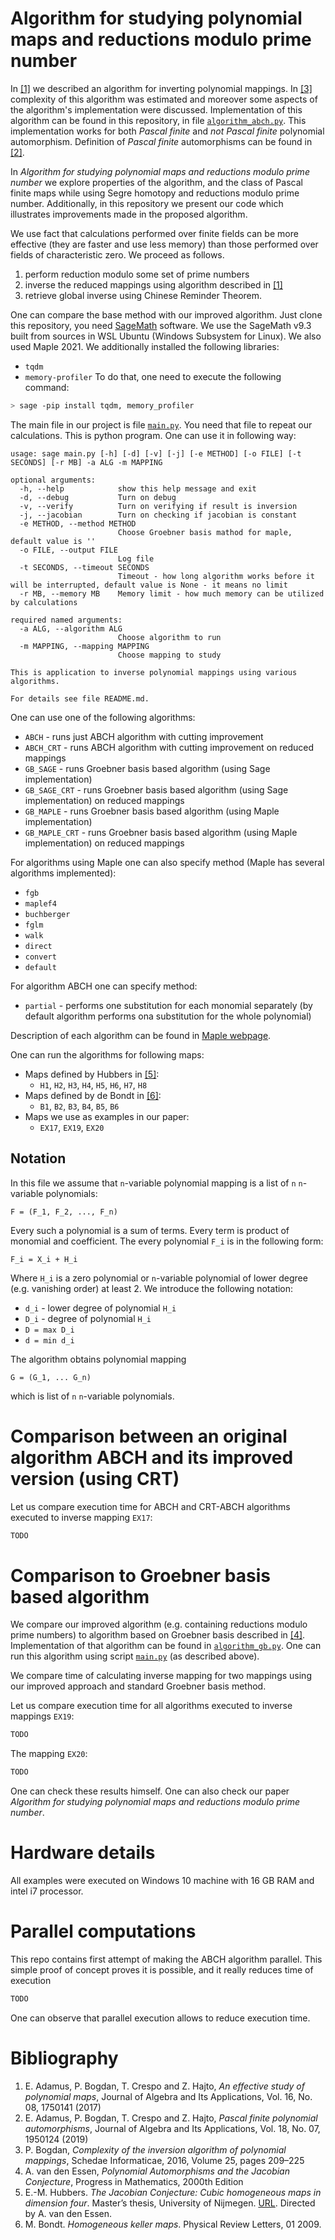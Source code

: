 # Algorithm for studying polynomial maps and reductions modulo prime number

In [[1]]() we described an algorithm for inverting polynomial mappings. In [[3]]() complexity of this algorithm was estimated and moreover some aspects of the algorithm's implementation were discussed. Implementation of this algorithm can be found in this repository, in file [`algorithm_abch.py`](https://github.com/Adamus-Bogdan/Algorithm-Reduction/blob/master/algorithm_abch.py). This implementation works for both _Pascal finite_ and _not Pascal finite_ polynomial automorphism. Definition of _Pascal finite_ automorphisms can be found in [[2]]().

In _Algorithm for studying polynomial maps and reductions modulo prime number_ we explore properties of the algorithm, and the class of Pascal finite maps while using Segre homotopy and reductions modulo prime number.  Additionally, in this repository we present our code which illustrates improvements made in the proposed algorithm.

We use fact that calculations performed over finite fields can be more effective (they are faster and use less memory) than those performed over fields of characteristic zero. We proceed as follows.
1. perform reduction modulo some set of prime numbers
2. inverse the reduced mappings using algorithm described in [[1]]()
3. retrieve global inverse using Chinese Reminder Theorem.

One can compare the base method with our improved algorithm. Just clone this repository, you need [SageMath](http://www.sagemath.org/) software. We use the SageMath v9.3 built from sources in WSL Ubuntu (Windows Subsystem for Linux). We also used Maple 2021. We additionally installed the following libraries:
- `tqdm`
- `memory-profiler`
To do that, one need to execute the following command:
```bash
> sage -pip install tqdm, memory_profiler
```
The main file in our project is file [`main.py`](https://github.com/Adamus-Bogdan/Algorithm-Reduction/blob/master/main.py). You need that file to repeat our calculations. This is python program. One can use it in following way:
```commandline
usage: sage main.py [-h] [-d] [-v] [-j] [-e METHOD] [-o FILE] [-t SECONDS] [-r MB] -a ALG -m MAPPING

optional arguments:
  -h, --help            show this help message and exit
  -d, --debug           Turn on debug
  -v, --verify          Turn on verifying if result is inversion
  -j, --jacobian        Turn on checking if jacobian is constant
  -e METHOD, --method METHOD
                        Choose Groebner basis mathod for maple, default value is ''
  -o FILE, --output FILE
                        Log file
  -t SECONDS, --timeout SECONDS
                        Timeout - how long algorithm works before it will be interrupted, default value is None - it means no limit
  -r MB, --memory MB    Memory limit - how much memory can be utilized by calculations

required named arguments:
  -a ALG, --algorithm ALG
                        Choose algorithm to run
  -m MAPPING, --mapping MAPPING
                        Choose mapping to study

This is application to inverse polynomial mappings using various algorithms.

For details see file README.md.
```

One can use one of the following algorithms:
- `ABCH` - runs just ABCH algorithm with cutting improvement 
- `ABCH_CRT` - runs ABCH algorithm with cutting improvement on reduced mappings
- `GB_SAGE` - runs Groebner basis based algorithm (using Sage implementation)
- `GB_SAGE_CRT` - runs Groebner basis based algorithm (using Sage implementation) on reduced mappings
- `GB_MAPLE` - runs Groebner basis based algorithm (using Maple implementation)
- `GB_MAPLE_CRT` - runs Groebner basis based algorithm (using Maple implementation) on reduced mappings

For algorithms using Maple one can also specify method (Maple has several algorithms implemented):
- `fgb`
- `maplef4`
- `buchberger`
- `fglm`  
- `walk`
- `direct`
- `convert` 
- `default`

For algorithm ABCH one can specify method:
- `partial` - performs one substitution for each monomial separately (by default algorithm performs ona substitution for the whole polynomial)

Description of each algorithm can be found in [Maple webpage](https://www.maplesoft.com/support/help/Maple/view.aspx?path=Groebner%2FBasis_algorithms).

One can run the algorithms for following maps:
- Maps defined by Hubbers in [[5]]():
  - `H1`, `H2`, `H3`, `H4`, `H5`, `H6`, `H7`, `H8`
- Maps defined by de Bondt in [[6]]():
  - `B1`, `B2`, `B3`, `B4`, `B5`, `B6`
- Maps we use as examples in our paper:
  - `EX17`, `EX19`, `EX20`

## Notation

In this file we assume that `n`-variable polynomial mapping is a list of `n` `n`-variable polynomials:
```
F = (F_1, F_2, ..., F_n)
```
Every such a polynomial is a sum of terms. Every term is product of monomial and coefficient. The every polynomial `F_i` is in the following form:
```
F_i = X_i + H_i
```
Where `H_i` is a zero polynomial or `n`-variable polynomial of lower degree (e.g. vanishing order) at least 2.
We introduce the following notation:
- `d_i` - lower degree of polynomial `H_i`
- `D_i` - degree of polynomial `H_i`
- `D = max D_i`
- `d = min d_i`

The algorithm obtains polynomial mapping
```
G = (G_1, ... G_n)
```
which is list of `n` `n`-variable polynomials.

# Comparison between an original algorithm ABCH and its improved version (using CRT)


Let us compare execution time for ABCH and CRT-ABCH algorithms executed to inverse mapping `EX17`:
```bash
TODO
```

# Comparison to Groebner basis based algorithm

We compare our improved algorithm (e.g. containing reductions modulo prime numbers) to algorithm based on Groebner basis described in [[4]]().
Implementation of that algorithm can be found in [`algorithm_gb.py`](https://github.com/Adamus-Bogdan/Algorithm-Reduction/blob/master/algorithm_gb.py).
One can run this algorithm using script [`main.py`](https://github.com/Adamus-Bogdan/Algorithm-Reduction/blob/master/main.py) (as described above).

We compare time of calculating inverse mapping for two mappings using our improved approach and standard Groebner basis method.

Let us compare execution time for all algorithms executed to inverse mappings `EX19`:

```bash
TODO
```
The mapping `EX20`:
```bash
TODO
```

One can check these results himself. One can also check our paper _Algorithm for studying polynomial maps and reductions modulo prime number_.


# Hardware details

All examples were executed on Windows 10 machine with 16 GB RAM and intel i7 processor.


# Parallel computations


This repo contains first attempt of making the ABCH algorithm parallel. This simple proof of concept proves it is possible, and it really reduces time of execution
```bash
TODO
```

One can observe that parallel execution allows to reduce execution time.


# Bibliography

1. E. Adamus, P. Bogdan, T. Crespo and Z. Hajto, _An effective study of polynomial maps_, Journal of Algebra and Its Applications, Vol. 16, No. 08, 1750141 (2017)
2. E. Adamus, P. Bogdan, T. Crespo and Z. Hajto, _Pascal finite polynomial automorphisms_, Journal of Algebra and Its Applications, Vol. 18, No. 07, 1950124 (2019)
3. P. Bogdan, _Complexity of the inversion algorithm of polynomial mappings_, Schedae Informaticae, 2016, Volume 25, pages 209–225
4. A. van den Essen, _Polynomial Automorphisms and the Jacobian Conjecture_, Progress in Mathematics, 2000th Edition
5. E.-M. Hubbers. _The Jacobian Conjecture: Cubic homogeneous maps in dimension four_.  Master’s thesis, University of Nijmegen. [URL](http://www.cs.ru.nl/~hubbers/pubs/ivascriptie.pdf). Directed by A. van den Essen.
6. M. Bondt.  _Homogeneous keller maps_. Physical Review Letters, 01 2009.

